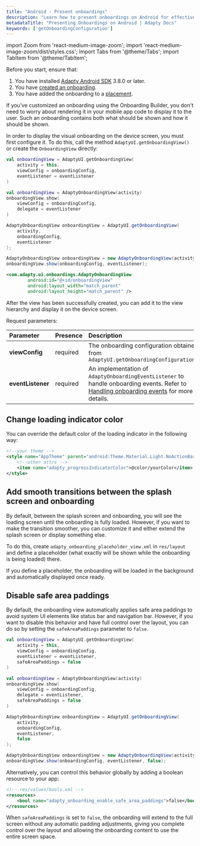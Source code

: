 ```yaml
---
title: "Android - Present onboardings"
description: "Learn how to present onboardings on Android for effective user engagement."
metadataTitle: "Presenting Onboardings on Android | Adapty Docs"
keywords: ['getOnboardingConfiguration']
---
```


import Zoom from 'react-medium-image-zoom';
import 'react-medium-image-zoom/dist/styles.css';
import Tabs from '@theme/Tabs';
import TabItem from '@theme/TabItem';

Before you start, ensure that:

1. You have installed [Adapty Android SDK](installation-of-adapty-sdks.md) 3.8.0 or later.
2. You have [created an onboarding](create-onboarding.md).
3. You have added the onboarding to a [placement](placements.md).

If you've customized an onboarding using the Onboarding Builder, you don't need to worry about rendering it in your mobile app code to display it to the user. Such an onboarding contains both what should be shown and how it should be shown.



In order to display the visual onboarding on the device screen, you must first configure it. To do this, call the method `AdaptyUI.getOnboardingView()` or create the `OnboardingView` directly:

<Tabs groupId="views-code-examples" queryString>
  <TabItem value="kotlin" label="Kotlin (option 1)" default>

```kotlin
val onboardingView = AdaptyUI.getOnboardingView(
    activity = this,
    viewConfig = onboardingConfig,
    eventListener = eventListener
)
```
  </TabItem>
  <TabItem value="kotlin2" label="Kotlin (option 2)">

```kotlin
val onboardingView = AdaptyOnboardingView(activity)
onboardingView.show(
    viewConfig = onboardingConfig,
    delegate = eventListener
)
```
  </TabItem>
  <TabItem value="java" label="Java (option 1)">

```java
AdaptyOnboardingView onboardingView = AdaptyUI.getOnboardingView(
    activity,
    onboardingConfig,
    eventListener
);
```
  </TabItem>
  <TabItem value="java2" label="Java (option 2)">

```java
AdaptyOnboardingView onboardingView = new AdaptyOnboardingView(activity);
onboardingView.show(onboardingConfig, eventListener);
```
  </TabItem>
  <TabItem value="xml" label="XML">

```xml
<com.adapty.ui.onboardings.AdaptyOnboardingView
        android:id="@+id/onboardingView"
        android:layout_width="match_parent"
        android:layout_height="match_parent" />
```
  </TabItem>
</Tabs>

After the view has been successfully created, you can add it to the view hierarchy and display it on the device screen.


Request parameters:

| Parameter | Presence | Description                                                                                                                                                                      |
| :-------- | :------- |:---------------------------------------------------------------------------------------------------------------------------------------------------------------------------------|
| **viewConfig** | required | The onboarding configuration obtained from `AdaptyUI.getOnboardingConfiguration()`                                                                                               |
| **eventListener** | required | An implementation of `AdaptyOnboardingEventListener` to handle onboarding events. Refer to [Handling onboarding events](android-handle-onboarding-events) for more details.      |


## Change loading indicator color

You can override the default color of the loading indicator in the following way:

```xml
<!--your theme -->
<style name="AppTheme" parent="android:Theme.Material.Light.NoActionBar">
    <!--other attrs -->
    <item name="adapty_progressIndicatorColor">@color/yourColor</item>
</style>
```

## Add smooth transitions between the splash screen and onboarding

By default, between the splash screen and onboarding, you will see the loading screen until the onboarding is fully loaded. However, if you want to make the transition smoother, you can customize it and either extend the splash screen or display something else.

To do this, create `adapty_onboarding_placeholder_view.xml` in `res/layout` and define a placeholder (what exactly will be shown while the onboarding is being loaded) there. 

If you define a placeholder, the onboarding will be loaded in the background and automatically displayed once ready.

## Disable safe area paddings

By default, the onboarding view automatically applies safe area paddings to avoid system UI elements like status bar and navigation bar. However, if you want to disable this behavior and have full control over the layout, you can do so by setting the `safeAreaPaddings` parameter to `false`.

<Tabs groupId="views-code-examples" queryString>
  <TabItem value="kotlin" label="Kotlin (option 1)" default>

```kotlin
val onboardingView = AdaptyUI.getOnboardingView(
    activity = this,
    viewConfig = onboardingConfig,
    eventListener = eventListener,
    safeAreaPaddings = false
)
```
  </TabItem>
  <TabItem value="kotlin2" label="Kotlin (option 2)">

```kotlin
val onboardingView = AdaptyOnboardingView(activity)
onboardingView.show(
    viewConfig = onboardingConfig,
    delegate = eventListener,
    safeAreaPaddings = false
)
```
  </TabItem>
  <TabItem value="java" label="Java (option 1)">

```java
AdaptyOnboardingView onboardingView = AdaptyUI.getOnboardingView(
    activity,
    onboardingConfig,
    eventListener,
    false
);
```
  </TabItem>
  <TabItem value="java2" label="Java (option 2)">

```java
AdaptyOnboardingView onboardingView = new AdaptyOnboardingView(activity);
onboardingView.show(onboardingConfig, eventListener, false);
```
  </TabItem>
</Tabs>

Alternatively, you can control this behavior globally by adding a boolean resource to your app:

```xml
<!-- res/values/bools.xml -->
<resources>
    <bool name="adapty_onboarding_enable_safe_area_paddings">false</bool>
</resources>
```

When `safeAreaPaddings` is set to `false`, the onboarding will extend to the full screen without any automatic padding adjustments, giving you complete control over the layout and allowing the onboarding content to use the entire screen space.